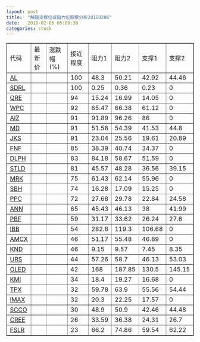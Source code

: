 ```yaml
---
layout: post
title:  "触碰支撑位或阻力位股票分析20180206"
date:   2018-02-06 05:00:30
categories: stock
---
```

<script type="text/javascript">
var stockList = []
stockList.push('gb_al');
stockList.push('gb_sdrl');
stockList.push('gb_qre');
stockList.push('gb_wpc');
stockList.push('gb_aiz');
stockList.push('gb_md');
stockList.push('gb_jks');
stockList.push('gb_fnf');
stockList.push('gb_dlph');
stockList.push('gb_stld');
stockList.push('gb_mrk');
stockList.push('gb_sbh');
stockList.push('gb_ppc');
stockList.push('gb_ann');
stockList.push('gb_pbf');
stockList.push('gb_ibb');
stockList.push('gb_amcx');
stockList.push('gb_knd');
stockList.push('gb_urs');
stockList.push('gb_oled');
stockList.push('gb_kmi');
stockList.push('gb_tpx');
stockList.push('gb_imax');
stockList.push('gb_scco');
stockList.push('gb_cree');
stockList.push('gb_fslr');
</script>
<table border="1">
 <tr>
 <td>代码</td>
 <td>最新价</td>
 <td>涨跌幅(%)</td>
 <td>接近程度</td>
 <td>阻力1</td>
 <td>阻力2</td>
 <td>支撑1</td>
 <td>支撑2</td>
</tr>
  <tr id="al" class="green">
  <td><a href="http://stock.finance.sina.com.cn/usstock/quotes/AL.html" target="_blank">AL</a></td><td></td><td></td><td>100</td><td>48.3</td><td>50.21</td><td>42.92</td><td>44.46</td></tr>
  <tr id="sdrl" class="red">
  <td><a href="http://stock.finance.sina.com.cn/usstock/quotes/SDRL.html" target="_blank">SDRL</a></td><td></td><td></td><td>100</td><td>0.25</td><td>0.36</td><td>0.23</td><td>0</td></tr>
  <tr id="qre" class="red">
  <td><a href="http://stock.finance.sina.com.cn/usstock/quotes/QRE.html" target="_blank">QRE</a></td><td></td><td></td><td>94</td><td>15.24</td><td>16.99</td><td>14.05</td><td>0</td></tr>
  <tr id="wpc" class="green">
  <td><a href="http://stock.finance.sina.com.cn/usstock/quotes/WPC.html" target="_blank">WPC</a></td><td></td><td></td><td>92</td><td>65.47</td><td>66.38</td><td>61.12</td><td>0</td></tr>
  <tr id="aiz" class="red">
  <td><a href="http://stock.finance.sina.com.cn/usstock/quotes/AIZ.html" target="_blank">AIZ</a></td><td></td><td></td><td>91</td><td>91.89</td><td>96.26</td><td>86</td><td>0</td></tr>
  <tr id="md" class="red">
  <td><a href="http://stock.finance.sina.com.cn/usstock/quotes/MD.html" target="_blank">MD</a></td><td></td><td></td><td>91</td><td>51.58</td><td>54.39</td><td>41.53</td><td>44.8</td></tr>
  <tr id="jks" class="green">
  <td><a href="http://stock.finance.sina.com.cn/usstock/quotes/JKS.html" target="_blank">JKS</a></td><td></td><td></td><td>91</td><td>23.04</td><td>25.56</td><td>19.61</td><td>20.89</td></tr>
  <tr id="fnf" class="red">
  <td><a href="http://stock.finance.sina.com.cn/usstock/quotes/FNF.html" target="_blank">FNF</a></td><td></td><td></td><td>85</td><td>38.39</td><td>40.74</td><td>34.37</td><td>0</td></tr>
  <tr id="dlph" class="green">
  <td><a href="http://stock.finance.sina.com.cn/usstock/quotes/DLPH.html" target="_blank">DLPH</a></td><td></td><td></td><td>83</td><td>84.18</td><td>58.67</td><td>51.59</td><td>0</td></tr>
  <tr id="stld" class="red">
  <td><a href="http://stock.finance.sina.com.cn/usstock/quotes/STLD.html" target="_blank">STLD</a></td><td></td><td></td><td>81</td><td>45.57</td><td>48.28</td><td>36.56</td><td>39.15</td></tr>
  <tr id="mrk" class="green">
  <td><a href="http://stock.finance.sina.com.cn/usstock/quotes/MRK.html" target="_blank">MRK</a></td><td></td><td></td><td>75</td><td>61.43</td><td>62.14</td><td>55.96</td><td>0</td></tr>
  <tr id="sbh" class="green">
  <td><a href="http://stock.finance.sina.com.cn/usstock/quotes/SBH.html" target="_blank">SBH</a></td><td></td><td></td><td>74</td><td>16.28</td><td>17.09</td><td>15.25</td><td>0</td></tr>
  <tr id="ppc" class="red">
  <td><a href="http://stock.finance.sina.com.cn/usstock/quotes/PPC.html" target="_blank">PPC</a></td><td></td><td></td><td>72</td><td>27.68</td><td>29.78</td><td>22.84</td><td>24.58</td></tr>
  <tr id="ann" class="red">
  <td><a href="http://stock.finance.sina.com.cn/usstock/quotes/ANN.html" target="_blank">ANN</a></td><td></td><td></td><td>65</td><td>45.43</td><td>46.13</td><td>38</td><td>41.99</td></tr>
  <tr id="pbf" class="red">
  <td><a href="http://stock.finance.sina.com.cn/usstock/quotes/PBF.html" target="_blank">PBF</a></td><td></td><td></td><td>59</td><td>31.17</td><td>33.62</td><td>26.24</td><td>27.6</td></tr>
  <tr id="ibb" class="green">
  <td><a href="http://stock.finance.sina.com.cn/usstock/quotes/IBB.html" target="_blank">IBB</a></td><td></td><td></td><td>54</td><td>282.6</td><td>119.3</td><td>106.68</td><td>0</td></tr>
  <tr id="amcx" class="red">
  <td><a href="http://stock.finance.sina.com.cn/usstock/quotes/AMCX.html" target="_blank">AMCX</a></td><td></td><td></td><td>46</td><td>51.17</td><td>55.48</td><td>46.89</td><td>0</td></tr>
  <tr id="knd" class="red">
  <td><a href="http://stock.finance.sina.com.cn/usstock/quotes/KND.html" target="_blank">KND</a></td><td></td><td></td><td>46</td><td>9.15</td><td>9.57</td><td>7.45</td><td>8.35</td></tr>
  <tr id="urs" class="green">
  <td><a href="http://stock.finance.sina.com.cn/usstock/quotes/URS.html" target="_blank">URS</a></td><td></td><td></td><td>44</td><td>57.26</td><td>58.7</td><td>46.13</td><td>53.03</td></tr>
  <tr id="oled" class="green">
  <td><a href="http://stock.finance.sina.com.cn/usstock/quotes/OLED.html" target="_blank">OLED</a></td><td></td><td></td><td>42</td><td>168</td><td>187.85</td><td>130.5</td><td>145.15</td></tr>
  <tr id="kmi" class="green">
  <td><a href="http://stock.finance.sina.com.cn/usstock/quotes/KMI.html" target="_blank">KMI</a></td><td></td><td></td><td>34</td><td>18.4</td><td>19.27</td><td>16.68</td><td>0</td></tr>
  <tr id="tpx" class="green">
  <td><a href="http://stock.finance.sina.com.cn/usstock/quotes/TPX.html" target="_blank">TPX</a></td><td></td><td></td><td>32</td><td>59.78</td><td>63.9</td><td>55.56</td><td>54.44</td></tr>
  <tr id="imax" class="red">
  <td><a href="http://stock.finance.sina.com.cn/usstock/quotes/IMAX.html" target="_blank">IMAX</a></td><td></td><td></td><td>32</td><td>20.3</td><td>22.25</td><td>17.57</td><td>0</td></tr>
  <tr id="scco" class="red">
  <td><a href="http://stock.finance.sina.com.cn/usstock/quotes/SCCO.html" target="_blank">SCCO</a></td><td></td><td></td><td>30</td><td>48.9</td><td>50.9</td><td>42.46</td><td>44.48</td></tr>
  <tr id="cree" class="red">
  <td><a href="http://stock.finance.sina.com.cn/usstock/quotes/CREE.html" target="_blank">CREE</a></td><td></td><td></td><td>26</td><td>33.59</td><td>36.38</td><td>24.31</td><td>26.7</td></tr>
  <tr id="fslr" class="red">
  <td><a href="http://stock.finance.sina.com.cn/usstock/quotes/FSLR.html" target="_blank">FSLR</a></td><td></td><td></td><td>23</td><td>66.2</td><td>74.86</td><td>59.54</td><td>62.22</td></tr>
</table>
